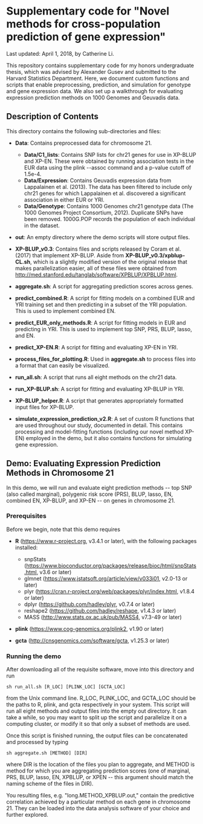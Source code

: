# Supplementary code for "Novel methods for cross-population prediction of gene expression"

Last updated: April 1, 2018, by Catherine Li.

This repository contains supplementary code for my honors undergraduate thesis, which was advised by Alexander Gusev and submitted to the Harvard Statistics Department. Here, we document custom functions and scripts that enable preprocessing, prediction, and simulation for genotype and gene expression data. We also set up a walkthrough for evaluating expression prediction methods on 1000 Genomes and Geuvadis data.

## Description of Contents

This directory contains the following sub-directories and files:

- **Data**: Contains preprocessed data for chromosome 21.
    - **Data/C1_lists**: Contains SNP lists for chr21 genes for use in XP-BLUP and XP-EN. These were obtained by running association tests in the EUR data using the plink --assoc command and a p-value cutoff of 1.5e-4.
    - **Data/Expression**: Contains Geuvadis expression data from Lappalainen et al. (2013). The data has been filtered to include only chr21 genes for which Lappalainen et al. discovered a significant association in either EUR or YRI.
    - **Data/Genotype**: Contains 1000 Genomes chr21 genotype data (The 1000 Genomes Project Consortium, 2012). Duplicate SNPs have been removed. 1000G.POP records the population of each individual in the dataset.

- **out**: An empty directory where the demo scripts will store output files.

- **XP-BLUP_v0.3**: Contains files and scripts released by Coram et al. (2017) that implement XP-BLUP. Aside from **XP-BLUP_v0.3/xpblup-CL.sh**, which is a slightly modified version of the original release that makes parallelization easier, all of these files were obtained from http://med.stanford.edu/tanglab/software/XPBLUP/XPBLUP.html.

- **aggregate.sh**: A script for aggregating prediction scores across genes.

- **predict_combined.R**: A script for fitting models on a combined EUR and YRI training set and then predicting in a subset of the YRI population. This is used to implement combined EN.

- **predict_EUR_only_methods.R**: A script for fitting models in EUR and predicting in YRI. This is used to implement top SNP, PRS, BLUP, lasso, and EN.

- **predict_XP-EN.R**: A script for fitting and evaluating XP-EN in YRI.

- **process_files_for_plotting.R**: Used in **aggregate.sh** to process files into a format that can easily be visualized.

- **run_all.sh**: A script that runs all eight methods on the chr21 data.

- **run_XP-BLUP.sh**: A script for fitting and evaluating XP-BLUP in YRI.

- **XP-BLUP_helper.R**: A script that generates appropriately formatted input files for XP-BLUP.

- **simulate_expression_prediction_v2.R**: A set of custom R functions that are used throughout our study, documented in detail. This contains processing and model-fitting functions (including our novel method XP-EN) employed in the demo, but it also contains functions for simulating gene expression.

## Demo: Evaluating Expression Prediction Methods in Chromosome 21

In this demo, we will run and evaluate eight prediction methods -- top SNP (also called marginal), polygenic risk score (PRS), BLUP, lasso, EN, combined EN, XP-BLUP, and XP-EN -- on genes in chromosome 21.

### Prerequisites

Before we begin, note that this demo requires

- **R** (https://www.r-project.org, v3.4.1 or later), with the following packages installed:
    - snpStats (https://www.bioconductor.org/packages/release/bioc/html/snpStats.html, v3.6 or later)
    - glmnet (https://www.jstatsoft.org/article/view/v033i01, v2.0-13 or later)
    - plyr (https://cran.r-project.org/web/packages/plyr/index.html, v1.8.4 or later)
    - dplyr (https://github.com/hadley/plyr, v0.7.4 or later)
    - reshape2 (https://github.com/hadley/reshape, v1.4.3 or later)
    - MASS (http://www.stats.ox.ac.uk/pub/MASS4, v7.3-49 or later)

- **plink** (https://www.cog-genomics.org/plink2, v1.90 or later)

- **gcta** (http://cnsgenomics.com/software/gcta, v1.25.3 or later)

### Running the demo

After downloading all of the requisite software, move into this directory and run
```
sh run_all.sh [R_LOC] [PLINK_LOC] [GCTA_LOC]
```
from the Unix command line. R_LOC, PLINK_LOC, and GCTA_LOC should be the paths to R, plink, and gcta respectively in your system. This script will run all eight methods and output files into the empty out directory. It can take a while, so you may want to split up the script and parallelize it on a computing cluster, or modify it so that only a subset of methods are used.

Once this script is finished running, the output files can be concatenated and processed by typing
```
sh aggregate.sh [METHOD] [DIR]
```
where DIR is the location of the files you plan to aggregate, and METHOD is method for which you are aggregating prediction scores (one of marginal, PRS, BLUP, lasso, EN, XPBLUP, or XPEN -- this argument should match the naming scheme of the files in DIR).

You resulting files, e.g. "long.METHOD_XPBLUP.out," contain the predictive correlation achieved by a particular method on each gene in chromosome 21. They can be loaded into the data analysis software of your choice and further explored.
